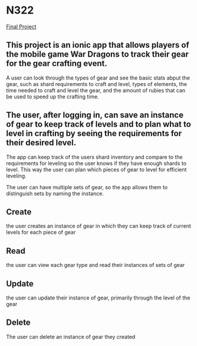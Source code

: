 # N322
[Final Project](https://in-info-web4.informatics.iupui.edu/~smccalle/WarDragonsCraftingTracker/www/)

## This project is an ionic app that allows players of the mobile game War Dragons to track their gear for the gear crafting event.
A user can look through the types of gear and see the basic stats abput the gear, such as shard requirements to craft and level, types of elements, the time needed to craft and level the gear, and the amount of rubies that can be used to speed up the crafting time. 

## The user, after logging in, can save an instance of gear to keep track of levels and to plan what to level in crafting by seeing the requirements for their desired level.
The app can keep track of the users shard inventory and compare to the requirements for leveling so the user knows if they have enough shards to level. This way the user can plan which pieces of gear to level for efficient leveling.

The user can have multiple sets of gear, so the app allows them to distinguish sets by naming the instance.

## Create
the user creates an instance of gear in which they can keep track of current levels for each piece of gear

## Read
the user can view each gear type and read their instances of sets of gear

## Update
the user can update their instance of gear, primarily through the level of the gear

## Delete
The user can delete an instance of gear they created
